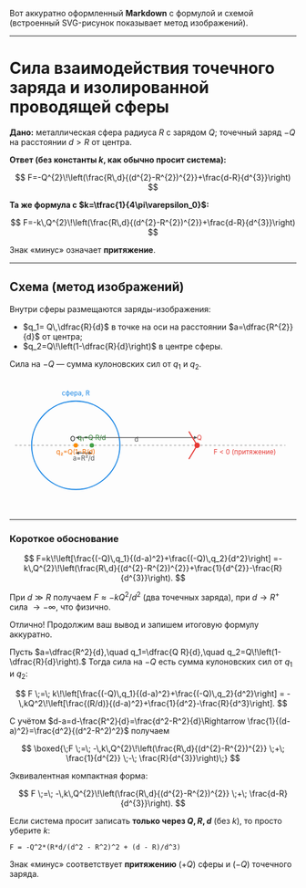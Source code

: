 Вот аккуратно оформленный **Markdown** c формулой и схемой (встроенный SVG-рисунок показывает метод изображений).

---

# Сила взаимодействия точечного заряда и изолированной проводящей сферы

**Дано:** металлическая сфера радиуса $R$ с зарядом $Q$; точечный заряд $-Q$ на расстоянии $d>R$ от центра.

**Ответ (без константы $k$, как обычно просит система):**

$$
F=-Q^{2}\!\left(\frac{R\,d}{(d^{2}-R^{2})^{2}}+\frac{d-R}{d^{3}}\right)
$$

**Та же формула с $k=\tfrac{1}{4\pi\varepsilon_0}$:**

$$
F=-k\,Q^{2}\!\left(\frac{R\,d}{(d^{2}-R^{2})^{2}}+\frac{d-R}{d^{3}}\right)
$$

Знак «минус» означает **притяжение**.

---

## Схема (метод изображений)

Внутри сферы размещаются заряды-изображения:

* $q_1= Q\,\dfrac{R}{d}$ в точке на оси на расстоянии $a=\dfrac{R^{2}}{d}$ от центра;
* $q_2=Q\!\left(1-\dfrac{R}{d}\right)$ в центре сферы.

Сила на $-Q$ — сумма кулоновских сил от $q_1$ и $q_2$.

<!-- Встроенный SVG-рисунок -->

<p align="center">
<svg width="520" height="240" viewBox="-120 -120 520 240" xmlns="http://www.w3.org/2000/svg">
  <!-- ось -->
  <line x1="-110" y1="0" x2="380" y2="0" stroke="#888" stroke-dasharray="4 4"/>
  <!-- сфера (сечение окружностью) -->
  <circle cx="0" cy="0" r="80" fill="none" stroke="#1e88e5" stroke-width="2"/>
  <text x="0" y="-90" text-anchor="middle" font-size="12" fill="#1e88e5">сфера, R</text>
  <!-- центр O -->
  <circle cx="0" cy="0" r="3" fill="#000"/>
  <text x="-10" y="-8" font-size="12">O</text>
  <!-- точечный заряд -Q (снаружи, на расстоянии d) -->
  <circle cx="220" cy="0" r="5" fill="#e53935"/>
  <text x="220" y="-10" text-anchor="middle" font-size="12" fill="#e53935">−Q</text>
  <text x="110" y="-6" text-anchor="middle" font-size="12" fill="#555">d</text>
  <line x1="0" y1="-14" x2="220" y2="-14" stroke="#555" marker-end="url(#arrow)"/>
  <line x1="220" y1="-14" x2="0" y2="-14" stroke="#555" marker-end="url(#arrow)"/>
  <!-- заряд-изображение q1 внутри (на расстоянии a=R^2/d) -->
  <!-- вычислим позицию: пусть R=80, d визуально ~220 => a=R^2/d≈6400/220≈29.1 -->
  <circle cx="29.1" cy="0" r="4" fill="#43a047"/>
  <text x="29.1" y="-10" text-anchor="middle" font-size="12" fill="#2e7d32">q₁=Q·R/d</text>
  <!-- расстояние a -->
  <line x1="0" y1="14" x2="29.1" y2="14" stroke="#555" marker-end="url(#arrow)"/>
  <line x1="29.1" y1="14" x2="0" y2="14" stroke="#555" marker-end="url(#arrow)"/>
  <text x="14.5" y="28" text-anchor="middle" font-size="12" fill="#555">a=R²/d</text>
  <!-- центральный заряд q2 -->
  <circle cx="0" cy="0" r="4" fill="#fb8c00"/>
  <text x="0" y="16" text-anchor="middle" font-size="12" fill="#ef6c00">q₂=Q(1−R/d)</text>
  <!-- направление силы (притяжение) -->
  <path d="M205,-25 L220,0 L205,25" fill="none" stroke="#e53935" stroke-width="2"/>
  <text x="250" y="16" font-size="12" fill="#e53935">F &lt; 0 (притяжение)</text>
  <!-- стрелки -->
  <defs>
    <marker id="arrow" markerWidth="8" markerHeight="6" refX="6" refY="3" orient="auto">
      <polygon points="0 0, 6 3, 0 6" fill="#555"/>
    </marker>
  </defs>
</svg>
</p>

---

### Короткое обоснование

$$
F=k\!\left[\frac{(-Q)\,q_1}{(d-a)^2}+\frac{(-Q)\,q_2}{d^2}\right]
=-k\,Q^{2}\!\left(\frac{R\,d}{(d^{2}-R^{2})^{2}}+\frac{1}{d^{2}}-\frac{R}{d^{3}}\right).
$$

При $d\gg R$ получаем $F\approx -kQ^{2}/d^{2}$ (два точечных заряда), при $d\to R^+$ сила $\to -\infty$, что физично.


Отлично! Продолжим ваш вывод и запишем итоговую формулу аккуратно.

Пусть
$a=\dfrac{R^2}{d},\quad q_1=\dfrac{Q R}{d},\quad q_2=Q\!\left(1-\dfrac{R}{d}\right).$
Тогда сила на $-Q$ есть сумма кулоновских сил от $q_1$ и $q_2$:

$$
F \;=\; k\!\left[\frac{(-Q)\,q_1}{(d-a)^2}+\frac{(-Q)\,q_2}{d^2}\right]
= -\,kQ^2\!\left[\frac{(R/d)}{(d-a)^2}+\frac{1}{d^2}-\frac{R}{d^3}\right].
$$

С учётом $d-a=d-\frac{R^2}{d}=\frac{d^2-R^2}{d}\Rightarrow \frac{1}{(d-a)^2}=\frac{d^2}{(d^2-R^2)^2}$ получаем

$$
\boxed{\;F \;=\; -\,k\,Q^{2}\!\left(\frac{R\,d}{(d^{2}-R^{2})^{2}} \;+\; \frac{1}{d^{2}} \;-\; \frac{R}{d^{3}}\right)\;}
$$

Эквивалентная компактная форма:

$$
F \;=\; -\,k\,Q^{2}\!\left(\frac{R\,d}{(d^{2}-R^{2})^{2}} \;+\; \frac{d-R}{d^{3}}\right).
$$

Если система просит записать **только через $Q,R,d$** (без $k$), то просто уберите $k$:

```
F = -Q^2*(R*d/(d^2 - R^2)^2 + (d - R)/d^3)
```

Знак «минус» соответствует **притяжению** $(+Q)$ сферы и $(-Q)$ точечного заряда.
